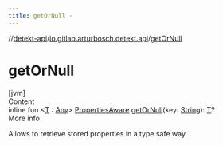 ```yaml
---
title: getOrNull -
---
```

//[detekt-api](../index.md)/[io.gitlab.arturbosch.detekt.api](index.md)/[getOrNull](get-or-null.md)



# getOrNull  
[jvm]  
Content  
inline fun <[T](get-or-null.md) : [Any](https://kotlinlang.org/api/latest/jvm/stdlib/kotlin/-any/index.html)> [PropertiesAware](-properties-aware/index.md).[getOrNull](get-or-null.md)(key: [String](https://kotlinlang.org/api/latest/jvm/stdlib/kotlin/-string/index.html)): [T](get-or-null.md)?  
More info  


Allows to retrieve stored properties in a type safe way.

  



